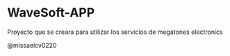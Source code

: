 # WaveSoft-APP

Proyecto que se creara para utilizar los servicios de megatones electronics 

@missaelcv0220
